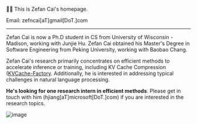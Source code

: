 👨‍🌾‍ This is Zefan Cai's homepage.

Email: zefncai[aT]gmail[DoT.]com

-----

Zefan Cai is now a Ph.D student in CS from University of Wisconsin - Madison, working with Junjie Hu.
Zefan Cai obtained his Master's Degree in Software Engineering from Peking University, working with Baobao Chang.<br>

Zefan Cai's research primarily concentrates on efficient methods to accelerate inference or training, including KV Cache Compression (<a href="https://github.com/Zefan-Cai/KVCache-Factory">KVCache-Factory</a>. Additionally, he is interested in addressing typical challenges in natural language processing.

**He's looking for one research intern in efficient methods**. Please get in touch with him (hjiang[aT]microsoft[DoT.]com) if you are interested in the research topics.

![image](https://github-readme-stats.vercel.app/api?username=iofu728&show_icons=true&theme=onedark)
